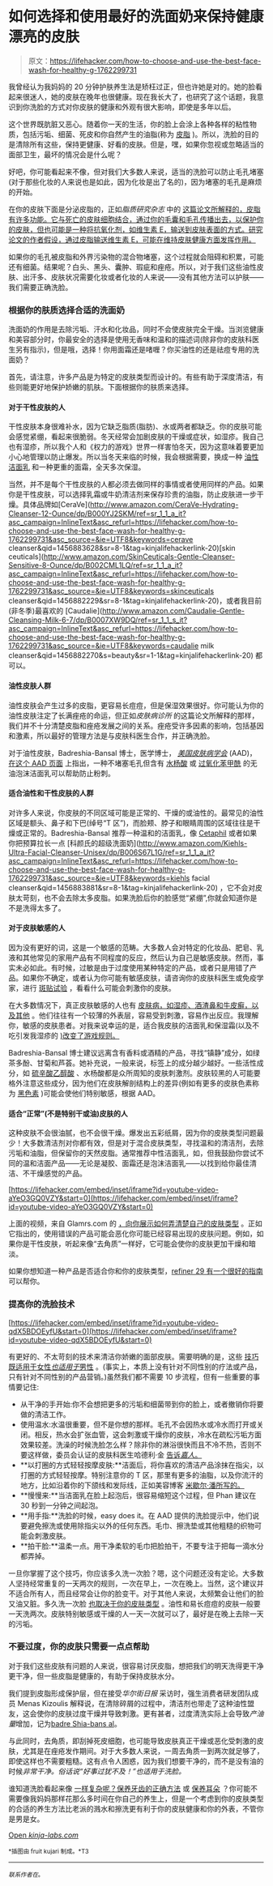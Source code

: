 # 如何选择和使用最好的洗面奶来保持健康漂亮的皮肤

> 原文：<https://lifehacker.com/how-to-choose-and-use-the-best-face-wash-for-healthy-g-1762299731>

我曾经认为我妈妈的 20 分钟护肤养生法是矫枉过正，但也许她是对的。她的脸看起来很迷人，她的皮肤在晚年也很健康。现在我长大了，也研究了这个话题，我意识到你洗脸的方式对你皮肤的健康和外观有很大影响，即使是多年以后。



这个世界既肮脏又恶心。随着你一天的生活，你的脸上会涂上各种各样的粘性物质，包括污垢、细菌、死皮和你自然产生的油脂(称为 [皮脂](https://en.wikipedia.org/wiki/Sebaceous_gland) )。所以，洗脸的目的是清除所有这些，保持更健康、好看的皮肤。但是，嘿，如果你忽视或忽略适当的面部卫生，最坏的情况会是什么呢？

好吧，你可能看起来不像，但对我们大多数人来说，适当的洗脸可以防止毛孔堵塞(对于那些化妆的人来说也是如此，因为化妆是出了名的)，因为堵塞的毛孔是麻烦的开始。

在你的皮肤下面是分泌皮脂的，正如*脂质研究杂志* 中的 [这篇论文所解释的，皮脂有许多功能。它与死亡的皮肤细胞结合，通过你的毛囊和毛孔传播出去，以保护你的皮肤，但也可能是一种将抗氧化剂，如维生素 E，输送到皮肤表面的方式。研究论文的作者假设，通过皮脂输送维生素 E，可能在维持皮肤健康方面发挥作用。](http://www.jlr.org/content/49/2/271.full)

如果你的毛孔被皮脂和外界污染物的混合物堵塞，这个过程就会阻碍和积累，可能还有细菌。结果呢？白头、黑头、囊肿、瑕疵和痤疮。所以，对于我们这些油性皮肤、出汗多、皮肤状况需要化妆或者化妆的人来说——没有其他方法可以护肤——我们需要正确洗脸。

### **根据你的肤质选择合适的洗面奶**

洗面奶的作用是去除污垢、汗水和化妆品，同时不会使皮肤完全干燥。当浏览健康和美容部分时，你最安全的选择是使用无香味和温和的描述词(除非你的皮肤科医生另有指示)，但是哦，选择！你用面霜还是啫喱？你买油性的还是祛痘专用的洗面奶？

首先，请注意，许多产品是为特定的皮肤类型而设计的。有些有助于深度清洁，有些则能更好地保护娇嫩的肌肤。下面根据你的肤质来选择。

#### **对于干性皮肤的人**

干性皮肤本身很难补水，因为它缺乏脂质(脂肪)、水或两者都缺乏。你的皮肤可能会感觉紧绷，看起来很脆弱。冬天经常会加剧皮肤的干燥或症状，如湿疹。我自己也有湿疹，所以我个人和《权力的游戏》世界一样害怕冬天，因为这意味着要更加小心地管理以防止爆发。所以当冬天来临的时候，我会根据需要，换成一种 [油性洁面乳](http://www.shuuemura-usa.com/product/HIGH-PERFORMANCE-BALANCING-CLEANSING-OIL-ADVANCED-FORMULA,default,pd.html) 和一种更重的面霜，全天多次保湿。

当然，并不是每个干性皮肤的人都必须去做同样的事情或者使用同样的产品。如果你是干性皮肤，可以选择乳霜或牛奶清洁剂来保存珍贵的油脂，防止皮肤进一步干燥。具体品牌如[CeraVe](http://www.amazon.com/CeraVe-Hydrating-Cleanser-12-Ounce/dp/B000YJ2SKM/ref=sr_1_1_a_it?asc_campaign=InlineText&asc_refurl=https://lifehacker.com/how-to-choose-and-use-the-best-face-wash-for-healthy-g-1762299731&asc_source=&ie=UTF8&keywords=cerave cleanser&qid=1456883628&sr=8-1&tag=kinjalifehackerlink-20)[skin ceuticals](http://www.amazon.com/SkinCeuticals-Gentle-Cleanser-Sensitive-8-Ounce/dp/B002CML1LQ/ref=sr_1_1_a_it?asc_campaign=InlineText&asc_refurl=https://lifehacker.com/how-to-choose-and-use-the-best-face-wash-for-healthy-g-1762299731&asc_source=&ie=UTF8&keywords=skinceuticals cleanser&qid=1456882229&sr=8-1&tag=kinjalifehackerlink-20)，或者我目前(非冬季)最喜欢的 [Caudalie](http://www.amazon.com/Caudalie-Gentle-Cleansing-Milk-6-7/dp/B0007XW9DQ/ref=sr_1_1_s_it?asc_campaign=InlineText&asc_refurl=https://lifehacker.com/how-to-choose-and-use-the-best-face-wash-for-healthy-g-1762299731&asc_source=&ie=UTF8&keywords=caudalie milk cleanser&qid=1456882270&s=beauty&sr=1-1&tag=kinjalifehackerlink-20) 都可以。

#### **油性皮肤人群**

油性皮肤会产生过多的皮脂，更容易长痘痘，但是保湿效果很好。你可能认为你的油性皮肤注定了长满痤疮的命运，但正如*皮肤病诊所* 的这篇论文所解释的那样，我们并不十分清楚皮脂和痤疮发展之间的关系。痤疮受许多因素的影响，包括基因和激素，所以最好的管理方法是与皮肤科医生合作，并正确洗脸。

对于油性皮肤，Badreshia-Bansal 博士，医学博士， [*美国皮肤病学会*](https://www.aad.org/about) (AAD)， [在这个 AAD 页面](https://www.aad.org/media/news-releases/saving-face-101-how-to-customize-your-skin-care-routine-with-your-skin-type) 上指出，一种不堵塞毛孔但含有 [水杨酸](https://en.wikipedia.org/wiki/Salicylic_acid) 或 [过氧化苯甲酰](https://en.wikipedia.org/wiki/Benzoyl_peroxide) 的无油泡沫洁面乳可以帮助防止粉刺。

#### **适合油性和干性皮肤的人群**

对许多人来说，你皮肤的不同区域可能是正常的、干燥的或油性的。最常见的油性区域是额头、鼻子和下巴(绰号“T 区”)，而脸颊、脖子和眼睛周围的区域往往是干燥或正常的。Badreshia-Bansal 推荐一种温和的洁面乳，像 [Cetaphil](http://www.amazon.com/Cetaphil-Gentle-Cleanser-16-Ounce-Bottles/dp/B001ET76EY/ref=sr_1_2_a_it?asc_campaign=InlineText&asc_refurl=https://lifehacker.com/how-to-choose-and-use-the-best-face-wash-for-healthy-g-1762299731&asc_source=&ie=UTF8&keywords=cetaphil&qid=1456550919&sr=8-2&tag=kinjalifehackerlink-20) 或者如果你把预算拉长一点 [科颜氏的超级洗面奶](http://www.amazon.com/Kiehls-Ultra-Facial-Cleanser-Unisex/dp/B006S67L1G/ref=sr_1_1_a_it?asc_campaign=InlineText&asc_refurl=https://lifehacker.com/how-to-choose-and-use-the-best-face-wash-for-healthy-g-1762299731&asc_source=&ie=UTF8&keywords=kiehls facial cleanser&qid=1456883881&sr=8-1&tag=kinjalifehackerlink-20) ，它不会对皮肤太苛刻，也不会去除太多皮脂。如果洗脸后你的脸感觉“紧绷”,你就会知道你是不是洗得太多了。

#### **对于皮肤敏感的人**

因为没有更好的词，这是一个敏感的范畴。大多数人会对特定的化妆品、肥皂、乳液和其他常见的家用产品有不同程度的反应，然后认为自己是敏感皮肤。然而，事实未必如此。有时候，过敏是由于过度使用某种特定的产品，或者只是用错了产品。如果你不确定，或者认为你可能有敏感皮肤，请咨询你的皮肤科医生或免疫学家，进行 [斑贴试验](https://en.wikipedia.org/wiki/Patch_test) ，看看什么可能会刺激你的皮肤。

在大多数情况下，真正皮肤敏感的人也有 [皮肤病，如湿疹、酒渣鼻和牛皮癣，以及其他](http://dermatologytimes.modernmedicine.com/dermatology-times/news/modernmedicine/modern-medicine-feature-articles/what-does-having-sensitive-sk) 。他们往往有一个较薄的外表层，容易受到刺激，容易作出反应。我理解你，敏感的皮肤患者。对我来说幸运的是，适合我皮肤的洁面乳和保湿霜(以及不吃引发我湿疹的 [)改变了游戏规则。](http://vitals.lifehacker.com/transform-your-eating-your-start-to-finish-guide-to-fo-1727847868)

Badreshia-Bansal 博士建议远离含有香料或酒精的产品，寻找“镇静”成分，如绿茶多酚、甘菊和芦荟。她补充说，一般来说，标签上的成分越少越好。一些活性成分，如 [硫辛酸](https://en.wikipedia.org/wiki/Lipoic_acid)[乙醇酸](https://en.wikipedia.org/wiki/Glycolic_acid) 、水杨酸都是众所周知的皮肤刺激剂。皮肤较黑的人可能要格外注意这些成分，因为他们在皮肤解剖结构上的差异(例如有更多的皮肤色素称为 [黑色素](https://en.wikipedia.org/wiki/Melanin) )可能会使他们特别敏感，根据 AAD。

#### **适合“正常”(不是特别干或油)皮肤的人**

这种皮肤不会很油腻，也不会很干燥。爆发出五彩纸屑，因为你的皮肤类型问题最少！大多数清洁剂对你都有效，但是对于混合皮肤类型，寻找温和的清洁剂，去除污垢和油脂，但保留你的天然皮脂。通常推荐中性洁面乳，如，但我鼓励你尝试不同的温和洁面产品——无论是凝胶、面霜还是泡沫洁面乳——以找到给你最佳清洁、不干燥感觉的产品。

 [https://lifehacker.com/embed/inset/iframe?id=youtube-video-aYeO3GQ0VZY&start=0](https://lifehacker.com/embed/inset/iframe?id=youtube-video-aYeO3GQ0VZY&start=0) 

上面的视频，来自 Glamrs.com 的 [，向你展示如何弄清楚自己的皮肤类型](https://www.youtube.com/watch?v=aYeO3GQ0VZY) 。正如它指出的，使用错误的产品可能会恶化你可能已经容易出现的皮肤问题。例如，如果你是干性皮肤，听起来像“去角质”一样好，它可能会使你的皮肤更加干燥和暗淡。

如果你想知道一种产品是否适合你和你的皮肤类型，[refiner 29 有一个很好的指南](http://www.refinery29.com/skin-type) 可以帮你。

### **提高你的洗脸技术**

 [https://lifehacker.com/embed/inset/iframe?id=youtube-video-qdX5BDOEyfU&start=0](https://lifehacker.com/embed/inset/iframe?id=youtube-video-qdX5BDOEyfU&start=0) 

有更好的、不太苛刻的技术来清洁你娇嫩的面部皮肤。需要明确的是，这些 [技巧既适用于女性*也适用于*男性](https://www.youtube.com/watch?v=qdX5BDOEyfU&feature=youtu.be) 。(事实上，本质上没有针对不同性别的疗法或产品，只有针对不同性别的产品营销。)虽然我们都不需要 10 步流程，但有一些重要的事情要记住:

*   从干净的手开始:你不会想把更多的污垢和细菌带到你的脸上，或者撤销你将要做的清洁工作。
*   使用温水:水温很重要，但不是你想的那样。毛孔不会因热水或冷水而打开或关闭。相反，热水会扩张血管，这会刺激或干燥你的皮肤，冷水在疏松污垢方面效果较差。洗澡的时候洗脸怎么样？除非你的淋浴很快而且不冷不热，否则不要这样做，委员会认证的皮肤科医生哈德利·金 [告诉*嘉人*。](http://www.marieclaire.com/beauty/news/a14393/washing-face-in-shower/)
*   **以打圈的方式轻轻按摩皮肤:**洁面后，将你喜欢的清洁产品涂抹在指尖，以打圈的方式轻轻按摩。特别注意你的 T 区，那里有更多的油脂，以及你流汗的地方，比如沿着你的下颌线和发际线，正如美容博客 [米歇尔·潘所写的。](http://michellephan.com/the-proper-way-to-wash-your-face/)
*   **慢慢来:**当洁面乳在脸上起泡后，很容易缩短这个过程，但 Phan 建议在 30 秒到一分钟之间起泡。
*   **用手指:**洗脸的时候，easy does it。在 AAD 提供的洗脸提示中，他们说要避免擦洗或使用除指尖以外的任何东西。毛巾、擦洗垫或其他粗糙的织物可能会刺激皮肤。
*   **拍干脸:**温柔一点。用干净柔软的毛巾把脸拍干，不要专注于把每一滴水分都弄掉。

一旦你掌握了这个技巧，你应该多久洗一次脸？嗯，这个问题还没有定论。大多数人坚持经常重复的一天两次的规则，一次在早上，一次在晚上。当然，这个建议并不适合所有人，而且经常会让你的脸变干。对于其他人来说，太频繁会让他们的脸又油又脏。多久洗一次脸 [也取决于你的皮肤类型](https://www.aad.org/media/news-releases/saving-face-101-how-to-customize-your-skin-care-routine-with-your-skin-type) 。油性和易长痘痘的皮肤一般要一天洗两次。皮肤特别敏感或干燥的人一天一次就可以了，最好是在晚上去除一天的污垢。

### **不要过度，你的皮肤只需要一点点帮助**

对于我们这些皮肤有问题的人来说，很容易讨厌皮脂，想把我们的明天洗得更干净更干净，但一些皮脂是健康的，有助于保持皮肤水分。

我们提到皮脂形成保护层，但在接受*华尔街日报* 采访时，强生消费者研发团队成员 Menas Kizoulis 解释说，在清除碎屑的过程中，清洁剂也带走了这种油性盟友，这会使你的皮肤过度干燥并导致刺激。更有甚者，过度清洗实际上会导致*产油量*增加，记为[badre Shia-bans al](https://www.aad.org/media/news-releases/saving-face-101-how-to-customize-your-skin-care-routine-with-your-skin-type)。

与此同时，去角质，即刮掉死皮细胞，也可能导致皮肤真正干燥或恶化受刺激的皮肤，尤其是在痤疮发作期间。对于大多数人来说，一周去角质一到两次就足够了，即使这样也不需要粗糙。这有点令人困惑，因为我们想要干净的，而不是没有油的时候*非常干净。俗话说“好事过犹不及！”也适用于洗脸。*

谁知道洗脸看起来像 [一样复杂呢？保养牙齿的正确方法](http://lifehacker.com/am-i-brushing-my-teeth-correctly-504856570) 或 [保养耳朵](http://lifehacker.com/how-to-properly-maintain-your-ears-and-earwax-1665866980) ？你可能不需要像我妈妈那样花那么多时间在你自己的养生上，但是一个考虑到你的皮肤类型的合适的养生方法比老派的溅水和擦洗更有利于你的皮肤健康和你的外表，不管你是男是女。

[Open *kinja-labs.com*](http://kinja-labs.com/related-widget/?posts=5810761,1665866980,504856570&title=Recommended%20stories)

<small>*插图由 fruit kujari 制成。*T3</small>

* * *

<small>*联系作者在*</small>[<small></small>](mailto:stephanie.lee@lifehacker.com)*<small>*。*</small>*